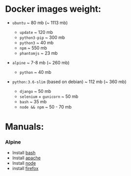 # Docker images weight:

  
- `ubuntu` ~ 80 mb (~ 1113 mb)
    - `update` ~ 120 mb
    - `python3-pip` ~ 300 mb
    - `python3` ~ 40 mb
    - `npm` ~ 550 mb   
    - `phantomjs` ~ 23 mb 

- `alpine` ~ 7-8 mb (~ 260 mb)
    - `python` ~ 40 mb

- `python:3.6-slim` (based on debian) ~ 112 mb (~ 360 mb)
    - `django` ~ 50 mb
    - `selenium` + `gunicorn` ~ 50 mb
    - `bash` ~ 35 mb
    - `node && npm` ~ 50 - 70 mb

# Manuals:

### Alpine

- Install [bash](https://codeby.net/blogs/kak-ustanovit-obolochku-bash-v-alpine-linux/)
- Install [apache](https://unix.stackexchange.com/questions/452194/how-to-enable-busybox-httpd-on-alpine-linux-image)
- Install [node](https://superuser.com/questions/1125969/how-to-install-npm-in-alpine-linux)
- install [firefox](https://stackoverflow.com/questions/51806403/installation-of-firefox-from-alpine-edge)
